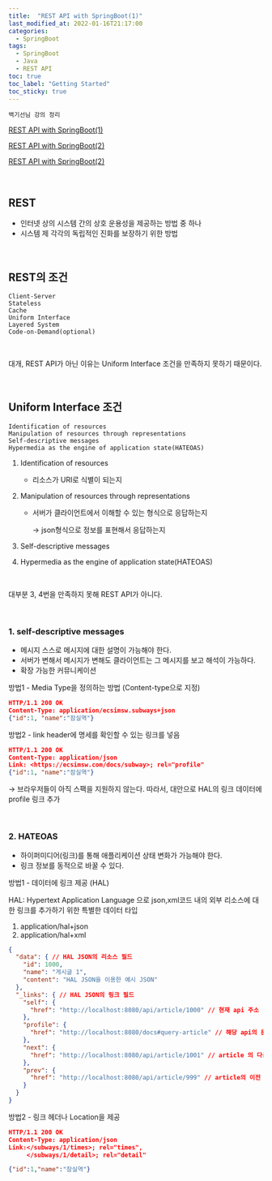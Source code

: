 ```yaml
---
title:  "REST API with SpringBoot(1)"
last_modified_at: 2022-01-16T21:17:00
categories: 
  - SpringBoot
tags:
  - SpringBoot
  - Java
  - REST API
toc: true
toc_label: "Getting Started"
toc_sticky: true
---
```



`백기선님 강의 정리`

[REST API with SpringBoot(1)](https://yessm621.github.io/springboot/Java-REST-API(1)/)

[REST API with SpringBoot(2)](https://yessm621.github.io/springboot/Java-REST-API(2)/)

[REST API with SpringBoot(2)](https://yessm621.github.io/springboot/Java-REST-API(3)/)

<br>

## REST

- 인터넷 상의 시스템 간의 상호 운용성을 제공하는 방법 중 하나
- 시스템 제 각각의 독립적인 진화를 보장하기 위한 방법

<br>

## REST의 조건

```
Client-Server
Stateless
Cache
Uniform Interface
Layered System
Code-on-Demand(optional)
```

<br>

대개, REST API가 아닌 이유는 Uniform Interface 조건을 만족하지 못하기 때문이다.

<br>

## Uniform Interface 조건

```
Identification of resources
Manipulation of resources through representations
Self-descriptive messages
Hypermedia as the engine of application state(HATEOAS)
```

1. Identification of resources
    - 리소스가 URI로 식별이 되는지
2. Manipulation of resources through representations
    - 서버가 클라이언트에서 이해할 수 있는 형식으로 응답하는지
        
        → json형식으로 정보를 표현해서 응답하는지
        
3. Self-descriptive messages
4. Hypermedia as the engine of application state(HATEOAS)

<br>

대부분 3, 4번을 만족하지 못해 REST API가 아니다.

<br>

### 1. self-descriptive messages

- 메시지 스스로 메시지에 대한 설명이 가능해야 한다.
- 서버가 변해서 메시지가 변해도 클라이언트는 그 메시지를 보고 해석이 가능하다.
- 확장 가능한 커뮤니케이션

방법1 - Media Type을 정의하는 방법 (Content-type으로 지정)

```json
HTTP/1.1 200 OK
Content-Type: application/ecsimsw.subways+json
{"id":1, "name":"잠실역"}
```

방법2 - link header에 명세를 확인할 수 있는 링크를 넣음

```json
HTTP/1.1 200 OK
Content-Type: application/json
Link: <https://ecsimsw.com/docs/subway>; rel="profile"
{"id":1, "name":"잠실역"}
```

→ 브라우저들이 아직 스팩을 지원하지 않는다. 따라서, 대안으로 HAL의 링크 데이터에 profile 링크 추가

<br>

### 2. HATEOAS

- 하이퍼미디어(링크)를 통해 애플리케이션 상태 변화가 가능해야 한다.
- 링크 정보를 동적으로 바꿀 수 있다.

방법1 - 데이터에 링크 제공 (HAL)

HAL: Hypertext Application Language 으로 json,xml코드 내의 외부 리소스에 대한 링크를 추가하기 위한 특별한 데이터 타입

1. application/hal+json
2. application/hal+xml

```json
{
  "data": { // HAL JSON의 리소스 필드
    "id": 1000,
    "name": "게시글 1",
    "content": "HAL JSON을 이용한 예시 JSON"
  },
  "_links": { // HAL JSON의 링크 필드
    "self": {
      "href": "http://localhost:8080/api/article/1000" // 현재 api 주소
    },
    "profile": {
      "href": "http://localhost:8080/docs#query-article" // 해당 api의 문서
    },
    "next": {
      "href": "http://localhost:8080/api/article/1001" // article 의 다음 api 주소
    },
    "prev": {
      "href": "http://localhost:8080/api/article/999" // article의 이전 api 주소
    }
  }
}
```

방법2 - 링크 헤더나 Location을 제공

```json
HTTP/1.1 200 OK
Content-Type: application/json
Link:</subways/1/times>; rel="times",
     </subways/1/detail>; rel="detail"

{"id":1,"name":"잠실역"}
```